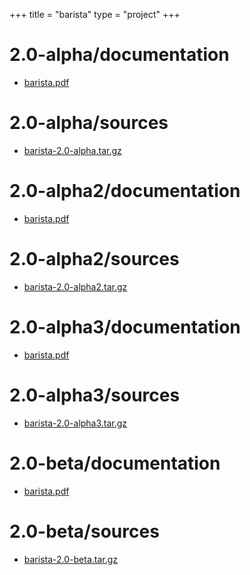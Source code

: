 +++
title = "barista"
type = "project"
+++

# 2.0-alpha/documentation
* [barista.pdf](/barista/2.0-alpha/documentation/barista.pdf)

# 2.0-alpha/sources
* [barista-2.0-alpha.tar.gz](/barista/2.0-alpha/sources/barista-2.0-alpha.tar.gz)

# 2.0-alpha2/documentation
* [barista.pdf](/barista/2.0-alpha2/documentation/barista.pdf)

# 2.0-alpha2/sources
* [barista-2.0-alpha2.tar.gz](/barista/2.0-alpha2/sources/barista-2.0-alpha2.tar.gz)

# 2.0-alpha3/documentation
* [barista.pdf](/barista/2.0-alpha3/documentation/barista.pdf)

# 2.0-alpha3/sources
* [barista-2.0-alpha3.tar.gz](/barista/2.0-alpha3/sources/barista-2.0-alpha3.tar.gz)

# 2.0-beta/documentation
* [barista.pdf](/barista/2.0-beta/documentation/barista.pdf)

# 2.0-beta/sources
* [barista-2.0-beta.tar.gz](/barista/2.0-beta/sources/barista-2.0-beta.tar.gz)